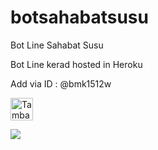 # botsahabatsusu
Bot Line Sahabat Susu  

Bot Line kerad hosted in Heroku  

Add via ID : @bmk1512w  

<a href="https://line.me/R/ti/p/%40bmk1512w"><img height="36" border="0" alt="Tambah Teman" src="https://scdn.line-apps.com/n/line_add_friends/btn/en.png"></a>  

<img src="http://qr-official.line.me/L/ksbGuxiOY8.png">
